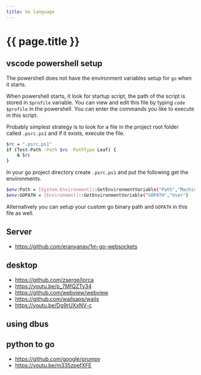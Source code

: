 ```yaml
---
title: Go language
---
```


# {{ page.title }}



## vscode powershell setup
The powershell does not have the environment variables setup for `go` when it starts.

When powershell starts, it look for startup script, the path of the script is
stored in `$profile` variable.
You can view and edit this file by typing `code $profile` in the powershell.
You can enter the commands you like to execute in this script.

Probably simplest strategy is to look for a file in the project root folder called `.psrc.ps1`
and if it exists, execute the file.

```bash
$rc = ".psrc.ps1"
if (Test-Path -Path $rc -PathType Leaf) {
    & $rc
}
```

In your go project directory create `.psrc.ps1` and put the following get the
environments.
```bash
$env:Path = [System.Environment]::GetEnvironmentVariable("Path","Machine")
$env:GOPATH = [Environment]::GetEnvironmentVariable("GOPATH","User")
```
Alternatively you can setup your custom go binary path and `GOPATH` in this file as well.

## Server
* <https://github.com/eranyanay/1m-go-websockets>


## desktop
* <https://github.com/zserge/lorca>
* <https://youtu.be/p_7MfQZTy34>
* <https://github.com/webview/webview>
* <https://github.com/wailsapp/wails>
* <https://youtu.be/Dg9rUXxNV-c>


## using dbus


## python to go
* <https://github.com/google/grumpy>
* <https://youtu.be/m335zpefXFE>